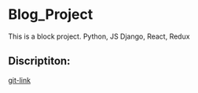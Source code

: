 # Blog_Project
This is a block project.
Python, JS
Django, React, Redux

Discriptiton:
-------------
[git-link](https://github.com/MIARD/My_Blog_Project)
